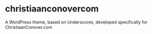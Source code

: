 christiaanconovercom
====================

A WordPress theme, based on Underscores, developed specifically for ChristiaanConover.com
